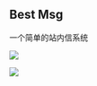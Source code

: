 

## Best Msg

一个简单的站内信系统

![](E:\project\bestmsg\bestMsg\screen-1.png)

![](E:\project\bestmsg\bestMsg\screen-2.png)